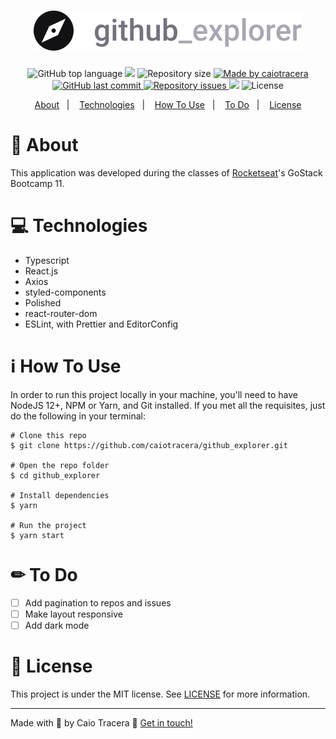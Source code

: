 <h1 align="center">
  <img src="src/assets/logo.svg">
</h1>


<p align="center">
  <img alt="GitHub top language" src="https://img.shields.io/github/languages/top/caiotracera/github_explorer">

  <img src="https://img.shields.io/github/languages/count/caiotracera/github_explorer">

  <img alt="Repository size" src="https://img.shields.io/github/repo-size/caiotracera/github_explorer">

  <a href="https://www.linkedin.com/in/caiotracera/">
    <img alt="Made by caiotracera" src="https://img.shields.io/badge/made%20by-caiotracera-%230172B3">
  </a>

  <a href="https://github.com/caiotracera/github_explorer/commits/master">
    <img alt="GitHub last commit" src="https://img.shields.io/github/last-commit/caiotracera/github_explorer">
  </a>

  <a href="https://github.com/caiotracera/github_explorer/issues">
    <img alt="Repository issues" src="https://img.shields.io/github/issues/caiotracera/github_explorer">
  </a>

  <img src="https://api.codacy.com/project/badge/Grade/3dce22b3e7e142b2966d756ec9471c89"/>

  <img alt="License" src="https://img.shields.io/badge/license-MIT-brightgreen">
</p>

<p align="center">
  <a href="#-about">About</a>&nbsp;&nbsp;&nbsp;|&nbsp;&nbsp;&nbsp;
  <a href="#-technologies">Technologies</a>&nbsp;&nbsp;&nbsp;|&nbsp;&nbsp;&nbsp;
  <a href="#ℹ-how-to-use">How To Use</a>&nbsp;&nbsp;&nbsp;|&nbsp;&nbsp;&nbsp;
  <a href="✏-to-do">To Do</a>&nbsp;&nbsp;&nbsp;|&nbsp;&nbsp;&nbsp;
  <a href="#-license">License</a>
</p>

# 🚀 About
This application was developed during the classes of <a href="https://github.com/rocketseat">Rocketseat</a>'s GoStack Bootcamp 11.

# 💻 Technologies
* Typescript
* React.js
* Axios
* styled-components
* Polished
* react-router-dom
* ESLint, with Prettier and EditorConfig

# ℹ How To Use
In order to run this project locally in your machine, you'll need to have NodeJS 12+, NPM or Yarn, and Git installed. If you met all the requisites, just do the following in your terminal:

```shell
# Clone this repo
$ git clone https://github.com/caiotracera/github_explorer.git

# Open the repo folder
$ cd github_explorer

# Install dependencies
$ yarn

# Run the project
$ yarn start
```

# ✏ To Do
- [ ] Add pagination to repos and issues
- [ ] Make layout responsive
- [ ] Add dark mode

# 📝 License
This project is under the MIT license. See [LICENSE](LICENSE) for more information.

---

Made with 💖 by Caio Tracera 👋 <a href="https://www.linkedin.com/in/caiotracera/">Get in touch!</a>
